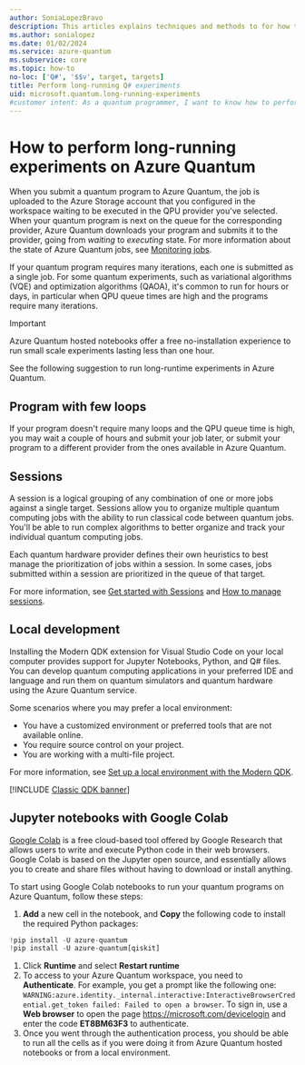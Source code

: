 ```yaml
---
author: SoniaLopezBravo
description: This articles explains techniques and methods to for how to run experiments with long runtimes on Azure Quantum 
ms.author: sonialopez
ms.date: 01/02/2024
ms.service: azure-quantum
ms.subservice: core
ms.topic: how-to
no-loc: ['Q#', '$$v', target, targets]
title: Perform long-running Q# experiments
uid: microsoft.quantum.long-running-experiments
#customer intent: As a quantum programmer, I want to know how to perform long-running experiments
---
```


# How to perform long-running experiments on Azure Quantum

When you submit a quantum program to Azure Quantum, the job is uploaded to the Azure Storage account that you configured in the workspace waiting to be executed in the QPU provider you've selected. When your quantum program is next on the queue for the corresponding provider, Azure Quantum downloads your program and submits it to the provider, going from *waiting* to *executing* state. For more information about the state of Azure Quantum jobs, see [Monitoring jobs](xref:microsoft.quantum.work-with-jobs#monitoring-jobs).

If your quantum program requires many iterations, each one is submitted as a single job. For some quantum experiments, such as variational algorithms (VQE) and optimization algorithms (QAOA), it's common to run for hours or days, in particular when QPU queue times are high and the programs require many iterations.

> [!IMPORTANT]
> Azure Quantum hosted notebooks offer a free no-installation experience to run small scale experiments lasting less than one hour. 

See the following suggestion to run long-runtime experiments in Azure Quantum.

## Program with few loops

If your program doesn't require many loops and the QPU queue time is high, you may wait a couple of hours and submit your job later, or submit your program to a different provider from the ones available in Azure Quantum. 

## Sessions

A session is a logical grouping of any combination of one or more jobs against a single target. Sessions allow you to organize multiple quantum computing jobs with the ability to run classical code between quantum jobs. You'll be able to run complex algorithms to better organize and track your individual quantum computing jobs.

Each quantum hardware provider defines their own heuristics to best manage the prioritization of jobs within a session. In some cases, jobs submitted within a session are prioritized in the queue of that target.

For more information, see [Get started with Sessions](xref:microsoft.quantum.hybrid.interactive#get-started-with-sessions) and [How to manage sessions](xref:microsoft.quantum.hybrid.interactive.how-to-sessions).

## Local development

Installing the Modern QDK extension for Visual Studio Code on your local computer provides support for Jupyter Notebooks, Python, and Q# files. You can develop quantum computing applications in your preferred IDE and language and run them on quantum simulators and quantum hardware using the Azure Quantum service.

Some scenarios where you may prefer a local environment:

- You have a customized environment or preferred tools that are not available online.
- You require source control on your project.
- You are working with a multi-file project.

For more information, see [Set up a local environment with the Modern QDK](xref:microsoft.quantum.install-qdk.overview).

[!INCLUDE [Classic QDK banner](includes/classic-qdk-deprecation.md)]

## Jupyter notebooks with Google Colab

[Google Colab](https://colab.research.google.com/notebook) is a free cloud-based tool offered by Google Research that allows users to write and execute Python code in their web browsers. Google Colab is based on the Jupyter open source, and essentially allows you to create and share files without having to download or install anything.

To start using Google Colab notebooks to run your quantum programs on Azure Quantum, follow these steps:

1. **Add** a new cell in the notebook, and **Copy** the following code to install the required Python packages:

  ```python
  !pip install -U azure-quantum
  !pip install -U azure-quantum[qiskit]
  ```

1. Click **Runtime** and select **Restart runtime**
1. To access to your Azure Quantum workspace, you need to **Authenticate**. For example, you get a prompt like the following one: `WARNING:azure.identity._internal.interactive:InteractiveBrowserCredential.get_token failed: Failed to open a browser`. To sign in, use a **Web browser** to open the page https://microsoft.com/devicelogin and enter the code **ET8BM63F3** to authenticate.
1. Once you went through the authentication process, you should be able to run all the cells as if you were doing it from Azure Quantum hosted notebooks or from a local environment.
